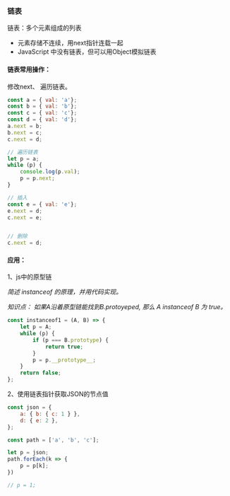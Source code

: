 ### 链表

链表：多个元素组成的列表

- 元素存储不连续，用next指针连载一起
- JavaScript 中没有链表，但可以用Object模拟链表

#### 链表常用操作： 

修改next、 遍历链表。

```js
const a = { val: 'a'};
const b = { val: 'b'};
const c = { val: 'c'};
const d = { val: 'd'};
a.next = b;
b.next = c;
c.next = d;

// 遍历链表
let p = a;
while (p) {
    console.log(p.val);
    p = p.next;
}

// 插入
const e = { val: 'e'};
e.next = d;
c.next = e;


// 删除
c.next = d;
```

#### 应用：

1、js中的原型链

*简述  instanceof 的原理，并用代码实现。*

*知识点： 如果A沿着原型链能找到B.protoyeped, 那么 A instanceof B 为 true。*

```js
const instanceof1 = (A, B) => {
    let p = A;
    while (p) {
        if (p === B.prototype) {
            return true;
        }
        p = p.__prototype__;
    }
    return false;
};
```



2、使用链表指针获取JSON的节点值

```js
const json = {
    a: { b: { c: 1 } },
    d: { e: 2 },
};

const path = ['a', 'b', 'c'];

let p = json;
path.forEach(k => {
    p = p[k];
})

// p = 1;
```

